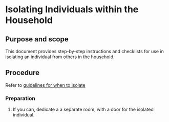 # Isolating Individuals within the Household

## Purpose and scope

This document provides step-by-step instructions and checklists for use in isolating an individual from others in the household.

## Procedure

Refer to [guidelines for when to isolate](../standards/Household%20Isolation%20Standards.md#guidelines-for-when-to-isolate)

### Preparation

1. If you can, dedicate a a separate room, with a door for the isolated individual.
